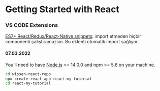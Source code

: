 # Getting Started with React
### VS CODE Extensions
[ES7+ React/Redux/React-Native snippets](https://marketplace.visualstudio.com/items?itemName=dsznajder.es7-react-js-snippets): import etmeden hiçbir componenti çalıştıramazsın. Bu eklenti otomatik import sağlıyor.
#### 07.03.2022
You’ll need to have [Node.js](https://nodejs.org/) >= 14.0.0 and npm >= 5.6 on your machine.
```sh
cd wissen-react-repo
npx create-react-app react-my-tutorial
cd react-my-tutorial
```